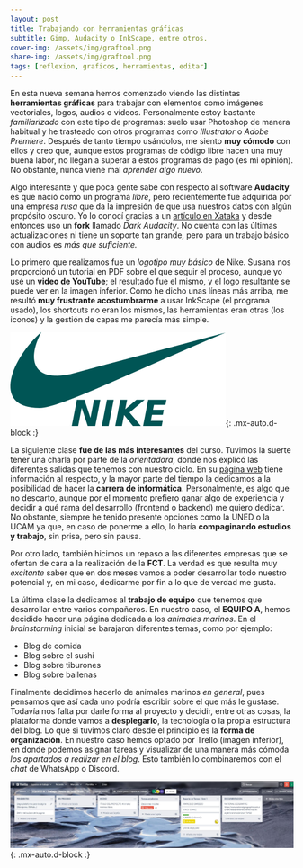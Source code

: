 ```yaml
---
layout: post
title: Trabajando con herramientas gráficas
subtitle: Gimp, Audacity o InkScape, entre otros.
cover-img: /assets/img/graftool.png
share-img: /assets/img/graftool.png
tags: [reflexion, graficos, herramientas, editar]
---
```


En esta nueva semana hemos comenzado viendo las distintas **herramientas gráficas** para trabajar con elementos como imágenes vectoriales, logos, audios o vídeos. Personalmente estoy bastante *familiarizado* con este tipo de programas: suelo usar Photoshop de manera habitual y he trasteado con otros programas como *Illustrator* o *Adobe Premiere*. Después de tanto tiempo usándolos, me siento **muy cómodo** con ellos y creo que, aunque estos programas de código libre hacen una muy buena labor, no llegan a superar a estos programas de pago (es mi opinión). No obstante, nunca viene mal *aprender algo nuevo*.

Algo interesante y que poca gente sabe con respecto al software **Audacity** es que nació como un programa *libre*, pero recientemente fue adquirida por una empresa *rusa* que da la impresión de que usa nuestros datos con algún propósito oscuro. Yo lo conocí gracias a un [artículo en Xataka](https://www.xataka.com/aplicaciones/software-open-source-audacity-cada-vez-open-source-cambiar-duenos-usuarios-descontentos-piden-fork) y desde entonces uso un **fork** llamado *Dark Audacity*. No cuenta con las últimas actualizaciones ni tiene un soporte tan grande, pero para un trabajo básico con audios es *más que suficiente.*

Lo primero que realizamos fue un *logotipo muy básico* de Nike. Susana nos proporcionó un tutorial en PDF sobre el que seguir el proceso, aunque yo usé un **video de YouTube**; el resultado fue el mismo, y el logo resultante se puede ver en la imagen inferior. Como he dicho unas líneas más arriba, me resultó **muy frustrante acostumbrarme** a usar InkScape (el programa usado), los shortcuts no eran los mismos, las herramientas eran otras (los iconos) y la gestión de capas me parecía más simple.

![Logo Nike](/assets/img/nikelogo.png){: .mx-auto.d-block :}

La siguiente clase **fue de las más interesantes** del curso. Tuvimos la suerte tener una charla por parte de la *orientadora*, donde nos explicó las diferentes salidas que tenemos con nuestro ciclo. En su [página web](https://orientaplanes.blogspot.com/) tiene información al respecto, y la mayor parte del tiempo la dedicamos a la posibilidad de hacer la **carrera de informática**. Personalmente, es algo que no descarto, aunque por el momento prefiero ganar algo de experiencia y decidir a qué rama del desarrollo (frontend o backend) me quiero dedicar. No obstante, siempre he tenido presente opciones como la UNED o la UCAM ya que, en caso de ponerme a ello, lo haría **compaginando estudios y trabajo**, sin prisa, pero sin pausa.

Por otro lado, también hicimos un repaso a las diferentes empresas que se ofertan de cara a la realización de la **FCT**. La verdad es que resulta muy *excitante* saber que en dos meses vamos a poder desarrollar todo nuestro potencial y, en mi caso, dedicarme por fin a lo que de verdad me gusta.

La última clase la dedicamos al **trabajo de equipo** que tenemos que desarrollar entre varios compañeros. En nuestro caso, el **EQUIPO A**, hemos decidido hacer una página dedicada a los *animales marinos*. En el *brainstorming* inicial se barajaron diferentes temas, como por ejemplo:

- Blog de comida
- Blog sobre el sushi
- Blog sobre tiburones
- Blog sobre ballenas

Finalmente decidimos hacerlo de animales marinos *en general*, pues pensamos que así cada uno podría escribir sobre el que más le gustase. Todavía nos falta por darle forma al proyecto y decidir, entre otras cosas, la plataforma donde vamos a **desplegarlo**, la tecnología o la propia estructura del blog. Lo que si tuvimos claro desde el principio es la **forma de organización**. En nuestro caso hemos optado por Trello (imagen inferior), en donde podemos asignar tareas y visualizar de una manera más cómoda *los apartados a realizar en el blog*. Esto también lo combinaremos con el *chat* de WhatsApp o Discord. 

![Panel de Trello](/assets/img/trello.JPG){: .mx-auto.d-block :}
